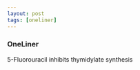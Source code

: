 ```yaml
---
layout: post
tags: [oneliner]
---
```



### OneLiner

5-Fluorouracil inhibits thymidylate synthesis

